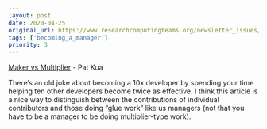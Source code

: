```yaml
---
layout: post
date: 2020-04-25
original_url: https://www.researchcomputingteams.org/newsletter_issues/0021
tags: ['becoming_a_manager']
priority: 3
---
```


<!-- markdownlint-disable MD033 -->
<!-- markdownlint-disable MD041 -->
<!-- markdownlint-disable MD049 -->

[Maker vs Multiplier](https://www.patkua.com/blog/maker-vs-multiplier/) - Pat Kua

There’s an old joke about becoming a 10x developer by spending your time helping ten other developers become twice as effective.  I think this article is a nice way to distinguish between the contributions of individual contributors and those doing “glue work” like us managers (not that you have to be a manager to be doing multiplier-type work).

